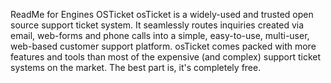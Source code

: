 ReadMe for Engines OSTicket
osTicket is a widely-used and trusted open source support ticket system. It seamlessly routes inquiries created via email, web-forms and phone calls into a simple, easy-to-use, multi-user, web-based customer support platform. osTicket comes packed with more features and tools than most of the expensive (and complex) support ticket systems on the market. The best part is, it's completely free.